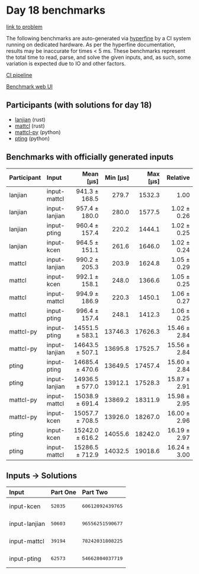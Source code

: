 # Day 18 benchmarks

[link to problem](https://adventofcode.com/2023/day/18)

The following benchmarks are auto-generated via
[hyperfine](https://github.com/sharkdp/hyperfine) by a CI system running on
dedicated hardware. As per the hyperfine documentation, results may be
inaccurate for times < 5 ms. These benchmarks represent the total time to read,
parse, and solve the given inputs, and, as such, some variation is expected due
to IO and other factors.

[CI pipeline](http://ci.papercode.net:8080/teams/main/pipelines/aoc2023)

[Benchmark web UI](https://aoc.ancalagon.black)


## Participants (with solutions for day 18)

- [lanjian](https://github.com/lanjian/aoc-2023) (rust)
- [mattcl](https://github.com/mattcl/aoc2023) (rust)
- [mattcl-py](https://github.com/mattcl/aoc2023-py) (python)
- [pting](https://github.com/pting/aoc2023) (python)


## Benchmarks with officially generated inputs

| Participant | Input | Mean [µs] | Min [µs] | Max [µs] | Relative |
|:---|:---|---:|---:|---:|---:|
| lanjian | input-mattcl | 941.3 ± 168.5 | 279.7 | 1532.3 | 1.00 |
| lanjian | input-lanjian | 957.4 ± 180.0 | 280.0 | 1577.5 | 1.02 ± 0.26 |
| lanjian | input-pting | 960.4 ± 157.4 | 220.2 | 1444.1 | 1.02 ± 0.25 |
| lanjian | input-kcen | 964.5 ± 151.1 | 261.6 | 1646.0 | 1.02 ± 0.24 |
| mattcl | input-lanjian | 990.2 ± 205.3 | 203.9 | 1624.8 | 1.05 ± 0.29 |
| mattcl | input-kcen | 992.1 ± 158.1 | 248.0 | 1366.6 | 1.05 ± 0.25 |
| mattcl | input-mattcl | 994.9 ± 186.9 | 220.3 | 1450.1 | 1.06 ± 0.27 |
| mattcl | input-pting | 996.4 ± 157.4 | 248.1 | 1412.3 | 1.06 ± 0.25 |
| mattcl-py | input-pting | 14551.5 ± 583.1 | 13746.3 | 17626.3 | 15.46 ± 2.84 |
| mattcl-py | input-lanjian | 14643.5 ± 507.1 | 13695.8 | 17525.7 | 15.56 ± 2.84 |
| pting | input-pting | 14685.4 ± 470.6 | 13649.5 | 17457.4 | 15.60 ± 2.84 |
| pting | input-lanjian | 14936.5 ± 577.0 | 13912.1 | 17528.3 | 15.87 ± 2.91 |
| mattcl-py | input-mattcl | 15038.9 ± 691.4 | 13869.2 | 18311.9 | 15.98 ± 2.95 |
| mattcl-py | input-kcen | 15057.7 ± 708.5 | 13926.0 | 18267.0 | 16.00 ± 2.96 |
| pting | input-kcen | 15242.0 ± 616.2 | 14055.6 | 18242.0 | 16.19 ± 2.97 |
| pting | input-mattcl | 15286.5 ± 712.9 | 14032.5 | 19018.6 | 16.24 ± 3.00 |


## Inputs -> Solutions

| Input | Part One | Part Two |
|:---|:---|:---|
|input-kcen|<pre>52035</pre>|<pre>60612092439765</pre>|
|input-lanjian|<pre>50603</pre>|<pre>96556251590677</pre>|
|input-mattcl|<pre>39194</pre>|<pre>78242031808225</pre>|
|input-pting|<pre>62573</pre>|<pre>54662804037719</pre>|